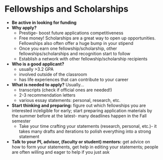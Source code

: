 # Fellowships and Scholarships



* **Be active in looking for funding**
* **Why apply?**
  * Prestige- boost future applications competitiveness
  * Free money! Scholarships are a great way to open up opportunities. Fellowships also often offer a huge bump in your stipend
  * Once you earn one fellowship/scholarship, other fellowships/scholarships and recognition start to follow
  * Establish a network with other fellowship/scholarship recipients
* **Who is a good applicant?**
  * usually >3.2 GPA
  * involved outside of the classroom
  * has life experiences that can contribute to your career
* **What is needed to apply?** Usually...
  * transcripts (check if official ones are needed!)
  * 2-3 recommendation letters
  * various essay statements: personal, research, etc.
* **Start thinking and preparing:** figure out which fellowships you are interested in/eligible for early; start preparing application materials by the summer before at the latest- many deadlines happen in the Fall semester&#x20;
  * Take your time crafting your statements (research, personal, etc.)- it takes many drafts and iterations to polish everything into a strong statement
* **Talk to your PI, advisor, (faculty or student) mentors:** get advice on how to form your statements, get help in editing your statements; people are often willing and eager to help if you just ask
